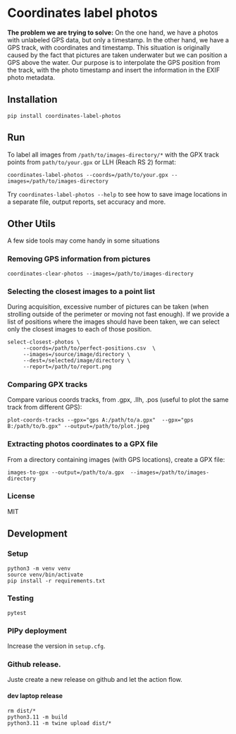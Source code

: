 # Coordinates label photos

**The problem we are trying to solve:** On the one hand, we have a photos with unlabeled GPS data, but only a timestamp.
In the other hand, we have a GPS track, with coordinates and timestamp. 
This situation is originally caused by the fact that pictures are taken underwater but we can position a GPS above the water.
Our purpose is to interpolate the GPS position from the track, with the photo timestamp and insert the information in the EXIF photo metadata.

## Installation 

    pip install coordinates-label-photos

## Run
To label all images from `/path/to/images-directory/*` with the GPX track points from `path/to/your.gpx` or LLH (Reach RS 2) format:

    coordinates-label-photos --coords=/path/to/your.gpx --images=/path/to/images-directory

Try `coordinates-label-photos --help` to see how to save image locations in a separate file, output reports, set accuracy and more.

## Other Utils

A few side tools may come handy in some situations

### Removing GPS information from pictures

    coordinates-clear-photos --images=/path/to/images-directory


### Selecting the closest images to a point list

During acquisition, excessive number of pictures can be taken (when strolling outside of the perimeter or moving not fast enough).
If we provide a list of positions where the images should have been taken, we can select only the closest images to each of those position.

    select-closest-photos \
         --coords=/path/to/perfect-positions.csv  \
         --images=/source/image/directory \
         --dest=/selected/image/directory \
         --report=/path/to/report.png

### Comparing GPX tracks

Compare various coords tracks, from .gpx, .llh, .pos (useful to plot the same track from different GPS):

    plot-coords-tracks --gpx="gps A:/path/to/a.gpx"  --gpx="gps B:/path/to/b.gpx" --output=/path/to/plot.jpeg

### Extracting photos coordinates to a GPX file

From a directory containing images (with GPS locations), create a GPX file:

    images-to-gpx --output=/path/to/a.gpx  --images=/path/to/images-directory

### License 
MIT

## Development

### Setup

    python3 -m venv venv
    source venv/bin/activate
    pip install -r requirements.txt

### Testing

    pytest

### PIPy deployment

Increase the version in `setup.cfg`.
### Github release.

Juste create a new release on github and let the action flow.

####  dev laptop release

    rm dist/*
    python3.11 -m build
    python3.11 -m twine upload dist/*
